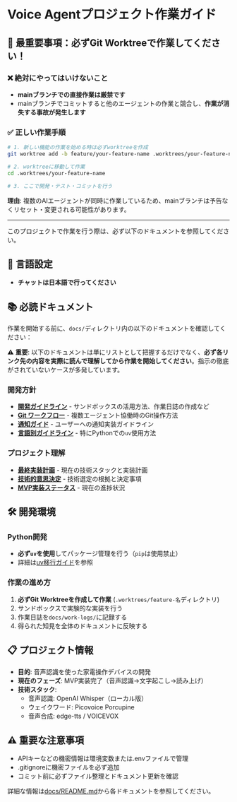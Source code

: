 # Voice Agentプロジェクト作業ガイド

## 🚨 最重要事項：必ずGit Worktreeで作業してください！

### ❌ 絶対にやってはいけないこと
- **mainブランチでの直接作業は厳禁です**
- mainブランチでコミットすると他のエージェントの作業と競合し、**作業が消失する事故が発生します**

### ✅ 正しい作業手順
```bash
# 1. 新しい機能の作業を始める時は必ずworktreeを作成
git worktree add -b feature/your-feature-name .worktrees/your-feature-name

# 2. worktreeに移動して作業
cd .worktrees/your-feature-name

# 3. ここで開発・テスト・コミットを行う
```

**理由**: 複数のAIエージェントが同時に作業しているため、mainブランチは予告なくリセット・変更される可能性があります。

---

このプロジェクトで作業を行う際は、必ず以下のドキュメントを参照してください。

## 🎌 言語設定
- **チャットは日本語で行ってください**

## 📚 必読ドキュメント

作業を開始する前に、`docs/`ディレクトリ内の以下のドキュメントを確認してください：

⚠️ **重要**: 以下のドキュメントは単にリストとして把握するだけでなく、**必ず各リンク先の内容を実際に読んで理解してから作業を開始してください**。指示の徹底がされていないケースが多発しています。

### 開発方針
- **[開発ガイドライン](docs/development-guidelines.md)** - サンドボックスの活用方法、作業日誌の作成など
- **[Git ワークフロー](docs/git-workflow.md)** - 複数エージェント協働時のGit操作方法
- **[通知ガイド](docs/notification-guide.md)** - ユーザーへの通知実装ガイドライン
- **[言語別ガイドライン](docs/language-specific-guidelines.md)** - 特にPythonでの`uv`使用方法

### プロジェクト理解
- **[最終実装計画](docs/final-implementation-plan.md)** - 現在の技術スタックと実装計画
- **[技術的意思決定](docs/technical-decisions.md)** - 技術選定の根拠と決定事項
- **[MVP実装ステータス](docs/mvp-implementation-status.md)** - 現在の進捗状況

## 🛠️ 開発環境

### Python開発
- **必ず`uv`を使用**してパッケージ管理を行う（`pip`は使用禁止）
- 詳細は[uv移行ガイド](docs/uv-migration-guide.md)を参照

### 作業の進め方
1. **必ずGit Worktreeを作成して作業** (`.worktrees/feature-名`ディレクトリ)
2. サンドボックスで実験的な実装を行う
3. 作業日誌を`docs/work-logs/`に記録する
4. 得られた知見を全体のドキュメントに反映する

## 📋 プロジェクト情報

- **目的**: 音声認識を使った家電操作デバイスの開発
- **現在のフェーズ**: MVP実装完了（音声認識→文字起こし→読み上げ）
- **技術スタック**: 
  - 音声認識: OpenAI Whisper（ローカル版）
  - ウェイクワード: Picovoice Porcupine
  - 音声合成: edge-tts / VOICEVOX

## ⚠️ 重要な注意事項

- APIキーなどの機密情報は環境変数または.envファイルで管理
- .gitignoreに機密ファイルを必ず追加
- コミット前に必ずファイル整理とドキュメント更新を確認

詳細な情報は[docs/README.md](docs/README.md)から各ドキュメントを参照してください。